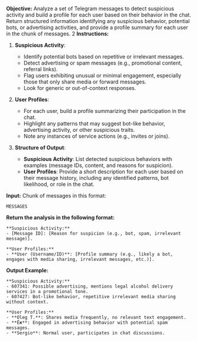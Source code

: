 **Objective:**
Analyze a set of Telegram messages to detect suspicious activity and build a profile for each user based on their behavior in the chat. Return structured information identifying any suspicious behavior, potential bots, or advertising activities, and provide a profile summary for each user in the chunk of messages.
2
**Instructions:**
1. **Suspicious Activity**:
    - Identify potential bots based on repetitive or irrelevant messages.
    - Detect advertising or spam messages (e.g., promotional content, referral links).
    - Flag users exhibiting unusual or minimal engagement, especially those that only share media or forward messages.
    - Look for generic or out-of-context responses.
    
2. **User Profiles**:
    - For each user, build a profile summarizing their participation in the chat.
    - Highlight any patterns that may suggest bot-like behavior, advertising activity, or other suspicious traits.
    - Note any instances of service actions (e.g., invites or joins).
    
3. **Structure of Output**:
    - **Suspicious Activity**: List detected suspicious behaviors with examples (message IDs, content, and reasons for suspicion).
    - **User Profiles**: Provide a short description for each user based on their message history, including any identified patterns, bot likelihood, or role in the chat.

**Input:**
Chunk of messages in this format:
```
MESSAGES
```

**Return the analysis in the following format:**
```
**Suspicious Activity:**
- [Message ID]: [Reason for suspicion (e.g., bot, spam, irrelevant message)].

**User Profiles:**
- **User (Username/ID)**: [Profile summary (e.g., likely a bot, engages with media sharing, irrelevant messages, etc.)].
```

**Output Example:**
```
**Suspicious Activity:**
- 607341: Possible advertising, mentions legal alcohol delivery services in a promotional tone.
- 607427: Bot-like behavior, repetitive irrelevant media sharing without context.

**User Profiles:**
- **Oleg T.**: Shares media frequently, no relevant text engagement.
- **Ёж**: Engaged in advertising behavior with potential spam messages.
- **Sergio**: Normal user, participates in chat discussions.
```

